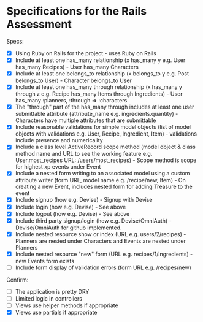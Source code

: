 # Specifications for the Rails Assessment

Specs:
- [x] Using Ruby on Rails for the project - uses Ruby on Rails
- [x] Include at least one has_many relationship (x has_many y e.g. User has_many Recipes) - User has_many Characters 
- [x] Include at least one belongs_to relationship (x belongs_to y e.g. Post belongs_to User) - Character belongs_to User
- [x] Include at least one has_many through relationship (x has_many y through z e.g. Recipe has_many Items through Ingredients) - User has_many :planners, :through => :characters
- [x] The "through" part of the has_many through includes at least one user submittable attribute (attribute_name e.g. ingredients.quantity) - Characters have multiple attributes that are submittable
- [x] Include reasonable validations for simple model objects (list of model objects with validations e.g. User, Recipe, Ingredient, Item) - validations include presence and numericality
- [x] Include a class level ActiveRecord scope method (model object & class method name and URL to see the working feature e.g. User.most_recipes URL: /users/most_recipes) - Scope method is scope for highest xp events under Event
- [x] Include a nested form writing to an associated model using a custom attribute writer (form URL, model name e.g. /recipe/new, Item) - On creating a new Event, includes nested form for adding Treasure to the event
- [x] Include signup (how e.g. Devise) - Signup with Devise
- [x] Include login (how e.g. Devise) - See above
- [x] Include logout (how e.g. Devise) - See above
- [x] Include third party signup/login (how e.g. Devise/OmniAuth) - Devise/OmniAuth for github implemented.
- [x] Include nested resource show or index (URL e.g. users/2/recipes) - Planners are nested under Characters and Events are nested under Planners
- [x] Include nested resource "new" form (URL e.g. recipes/1/ingredients) - new Events form exists
- [ ] Include form display of validation errors (form URL e.g. /recipes/new)

Confirm:
- [ ] The application is pretty DRY
- [ ] Limited logic in controllers
- [ ] Views use helper methods if appropriate
- [x] Views use partials if appropriate
